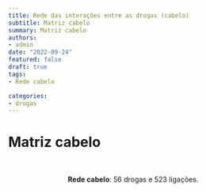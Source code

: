 ```yaml
---
title: Rede das interações entre as drogas (cabelo)
subtitle: Matriz cabelo
summary: Matriz cabelo
authors:
- admin
date: "2022-09-24"
featured: false
draft: true
tags: 
- Rede cabelo

categories:
- drogas
---
```


<script type="text/javascript" src="https://d3js.org/d3.v6.min.js"></script>
<!-- <script type="text/javascript" src="js/formatter.js"> </script> -->
<link rel="stylesheet" type="text/css" href="css/style.css">

# Matriz cabelo

<div id="rede_cabelo"></div>
<script type="text/javascript" src="js/rede_cabelo.js"> </script>
<br>
<p style="text-align: center"><b>Rede cabelo</b>: 56 drogas e 523 ligações.<p/><br>